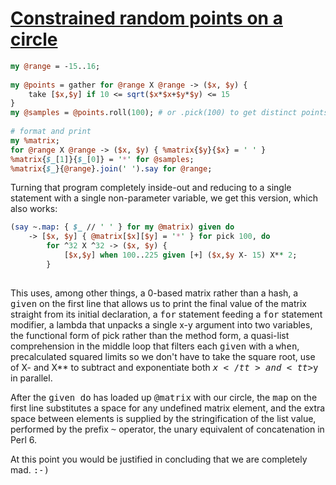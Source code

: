 [1]: http://rosettacode.org/wiki/Constrained_random_points_on_a_circle

# [Constrained random points on a circle][1]

```perl
my @range = -15..16;
 
my @points = gather for @range X @range -> ($x, $y) {
    take [$x,$y] if 10 <= sqrt($x*$x+$y*$y) <= 15
}
my @samples = @points.roll(100); # or .pick(100) to get distinct points
 
# format and print
my %matrix;
for @range X @range -> ($x, $y) { %matrix{$y}{$x} = ' ' }
%matrix{$_[1]}{$_[0]} = '*' for @samples;
%matrix{$_}{@range}.join(' ').say for @range;
```


Turning that program completely inside-out and reducing to a single statement with a single non-parameter variable, we get this version, which also works:

```perl
(say ~.map: { $_ // ' ' } for my @matrix) given do
    -> [$x, $y] { @matrix[$x][$y] = '*' } for pick 100, do
        for ^32 X ^32 -> ($x, $y) {
            [$x,$y] when 100..225 given [+] ($x,$y X- 15) X** 2;
        }
 
```


This uses, among other things, a 0-based matrix rather than a hash, a <tt>given</tt> on the first line that allows us to print the final value of the matrix straight from its initial declaration, a <tt>for</tt> statement feeding a <tt>for</tt> statement modifier, a lambda that unpacks a single x-y argument into two variables, the functional form of pick rather than the method form, a quasi-list comprehension in the middle loop that filters each <tt>given</tt> with a <tt>when</tt>, precalculated squared limits so we don't have to take the square root, use of X- and X\*\* to subtract and exponentiate both <tt>$x</tt> and <tt>$y</tt> in parallel.



After the <tt>given do</tt> has loaded up <tt>@matrix</tt> with our circle, the <tt>map</tt> on the first line substitutes a space for any undefined matrix element, and the extra space between elements is supplied by the stringification of the list value, performed by the prefix <tt>~</tt> operator, the unary equivalent of concatenation in Perl&#160;6.



At this point you would be justified in concluding that we are completely mad. <tt>:-)</tt>
